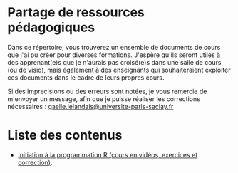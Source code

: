 # Partage de ressources pédagogiques

Dans ce répertoire, vous trouverez un ensemble de documents de cours que j'ai pu créer pour diverses formations. J'espère qu'ils seront utiles à des apprenant(e)s que je n'aurais pas croisé(e)s dans une salle de cours (ou de visio), mais également à des enseignants qui souhaiteraient exploiter ces documents dans le cadre de leurs propres cours. 

Si des imprecisions ou des erreurs sont notées, je vous remercie de m'envoyer un message, afin que je puisse réaliser les corrections nécessaires : <gaelle.lelandais@universite-paris-saclay.fr>

# Liste des contenus

- [Initiation à la programmation R (cours en vidéos, exercices et correction)](https://gaellelelandais.github.io/teaching/initiation-R-base/).

